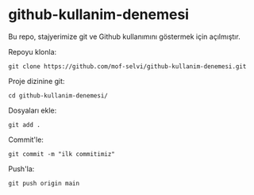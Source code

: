 # github-kullanim-denemesi

Bu repo, stajyerimize git ve Github kullanımını göstermek için açılmıştır.


Repoyu klonla:
```
git clone https://github.com/mof-selvi/github-kullanim-denemesi.git
```


Proje dizinine git:
```
cd github-kullanim-denemesi/
```


Dosyaları ekle:
```
git add .
```


Commit'le:
```
git commit -m "ilk commitimiz"
```


Push'la:
```
git push origin main
```

